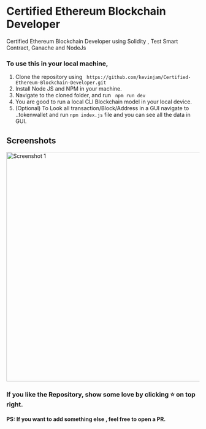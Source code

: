 # Certified Ethereum Blockchain Developer
Certified Ethereum Blockchain Developer using Solidity , Test Smart Contract, Ganache and NodeJs

### To use this in your local machine,

1. Clone the repository using ``` https://github.com/kevinjam/Certified-Ethereum-Blockchain-Developer.git```
1. Install Node JS and NPM in your machine.
1. Navigate to the cloned folder, and run ``` npm run dev```
1. You are good to run a local CLI Blockchain model in your local device.
1. (Optional) To Look all transaction/Block/Address in a GUI navigate to ..tokenwallet and run ```npm index.js``` file and you can see all the data in GUI.
## Screenshots

<img src="/../master/token.png?raw=true" width="600px" alt="Screenshot 1" />

### If you like the Repository, show some love by clicking :star:  on top right.

#### PS: If you want to add something else , feel free to open a PR.
